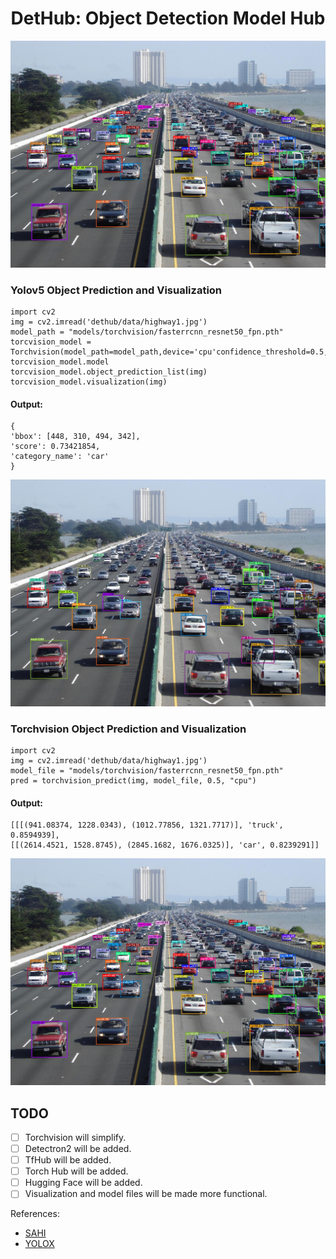 <div align="center">
<h1>
DetHub: Object Detection Model Hub
</h1>
<img src="doc/torchvisin_prediction.jpg" alt="Yolite" width="700">
</div>

### Yolov5 Object Prediction and Visualization
```
import cv2        
img = cv2.imread('dethub/data/highway1.jpg')   
model_path = "models/torchvision/fasterrcnn_resnet50_fpn.pth"
torcvision_model = Torchvision(model_path=model_path,device='cpu'confidence_threshold=0.5,)
torcvision_model.model
torcvision_model.object_prediction_list(img)
torcvision_model.visualization(img) 
```
#### Output:
```
{
'bbox': [448, 310, 494, 342], 
'score': 0.73421854, 
'category_name': 'car'
}
```
<img src="doc/yolov5_prediction.jpg" alt="Yolov5" width="800">

### Torchvision Object Prediction and Visualization
```
import cv2
img = cv2.imread('dethub/data/highway1.jpg')   
model_file = "models/torchvision/fasterrcnn_resnet50_fpn.pth"
pred = torchvision_predict(img, model_file, 0.5, "cpu")
```
#### Output:
```
[[[(941.08374, 1228.0343), (1012.77856, 1321.7717)], 'truck', 0.8594939], 
[[(2614.4521, 1528.8745), (2845.1682, 1676.0325)], 'car', 0.8239291]]
```
<img src="doc/torchvisin_prediction.jpg" alt="Yolov5" width="800">

## TODO
- [ ] Torchvision will simplify.
- [ ] Detectron2 will be added.
- [ ] TfHub will be added.
- [ ] Torch Hub will be added.
- [ ] Hugging Face will be added.
- [ ] Visualization and model files will be made more functional.

References:
- [SAHI](https://github.com/obss/sahi)
- [YOLOX](https://github.com/Megvii-BaseDetection/YOLOX)